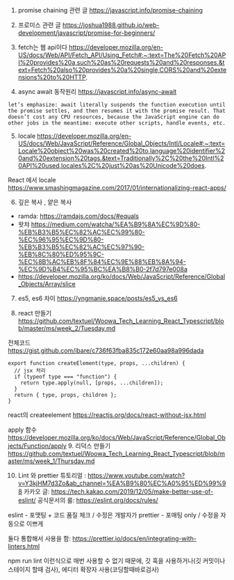 1. promise chaining 관련 글
https://javascript.info/promise-chaining

2. 프로미스 관련 글 
https://joshua1988.github.io/web-development/javascript/promise-for-beginners/

3. fetch는 웹 api이다
https://developer.mozilla.org/en-US/docs/Web/API/Fetch_API/Using_Fetch#:~:text=The%20Fetch%20API%20provides%20a,such%20as%20requests%20and%20responses.&text=Fetch%20also%20provides%20a%20single,CORS%20and%20extensions%20to%20HTTP.

4. async await 동작원리
https://javascript.info/async-await

`let’s emphasize: await literally suspends the function execution until the promise settles, and then resumes it with the promise result. That doesn’t cost any CPU resources, because the JavaScript engine can do other jobs in the meantime: execute other scripts, handle events, etc.`


5. locale
https://developer.mozilla.org/en-US/docs/Web/JavaScript/Reference/Global_Objects/Intl/Locale#:~:text=Locale%20object%20was%20created%20to,language%20identifier%20and%20extension%20tags.&text=Traditionally%2C%20the%20Intl%20API%20used,locales%2C%20just%20as%20Unicode%20does.

React 에서 locale 
https://www.smashingmagazine.com/2017/01/internationalizing-react-apps/

6. 깊은 복사 , 얕은 복사
- ramda: https://ramdajs.com/docs/#equals
- 왓챠 https://medium.com/watcha/%EA%B9%8A%EC%9D%80-%EB%B3%B5%EC%82%AC%EC%99%80-%EC%96%95%EC%9D%80-%EB%B3%B5%EC%82%AC%EC%97%90-%EB%8C%80%ED%95%9C-%EC%8B%AC%EB%8F%84%EC%9E%88%EB%8A%94-%EC%9D%B4%EC%95%BC%EA%B8%B0-2f7d797e008a
- https://developer.mozilla.org/ko/docs/Web/JavaScript/Reference/Global_Objects/Array/slice

7. es5, es6 차이
https://yngmanie.space/posts/es5_vs_es6

8. react 만들기 
https://github.com/textuel/Woowa_Tech_Learning_React_Typescript/blob/master/ms/week_2/Tuesday.md

전체코드 https://gist.github.com/ibare/c736f63fba835c172e60aa98a996dada

```
export function createElement(type, props, ...children) {
  // jsx 처리
  if (typeof type === "function") {
    return type.apply(null, [props, ...children]);
  }
  return { type, props, children };
}
```

react의 createelement
https://reactjs.org/docs/react-without-jsx.html

apply 함수
https://developer.mozilla.org/ko/docs/Web/JavaScript/Reference/Global_Objects/Function/apply
9. 리덕스 만들기
https://github.com/textuel/Woowa_Tech_Learning_React_Typescript/blob/master/ms/week_1/Thursday.md


10. Lint 와 prettier
튜토리얼 : https://www.youtube.com/watch?v=Y3kjHM7d3Zo&ab_channel=%EA%B9%80%EC%A0%95%ED%99%98
카카오 글: https://tech.kakao.com/2019/12/05/make-better-use-of-eslint/
공식문서의 룰: https://eslint.org/docs/rules/

eslint - 포맷팅  + 코드 품질 체크 /  수정은 개발자가
prettier - 포매팅 only / 수정을 자동으로 이쁘게

둘다 통합해서 사용을 함: https://prettier.io/docs/en/integrating-with-linters.html

npm run lint 이런식으로 매번 사용할 수 없기 때문에, 깃 훅을 사용하거나(깃 커밋이나 스테이지 할때 검사), 에디터 확장자 사용(코딩할때바로검사)

